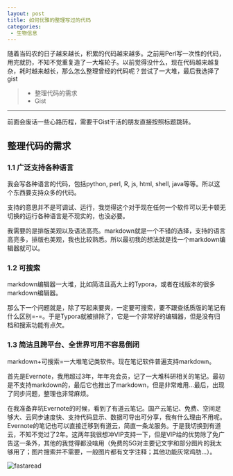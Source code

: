 ```yaml
---
layout: post
title: 如何优雅的整理写过的代码
categories:
 - 生物信息
---
```


随着当码农的日子越来越长，积累的代码越来越多。之前用Perl写一次性的代码，用完就扔，不知不觉重复造了一大堆轮子。以前觉得没什么，现在代码越来越复杂，耗时越来越长，那么怎么整理曾经的代码呢？尝试了一大堆，最后我选择了gist
>* 整理代码的需求
>* Gist

***

前面会废话一些心路历程，需要干Gist干活的朋友直接按照标题跳转。

## 整理代码的需求

### 1.1 广泛支持各种语言

我会写各种语言的代码，包括python, perl, R, js, html, shell, java等等。所以这个东西要支持众多的代码。

支持的意思并不是可调试、运行，我觉得这个对于现在任何一个软件可以无卡顿无切换的运行各种语言是不现实的，也没必要。

我需要的是排版美观以及语法高亮。markdown就是一个不错的选择，支持的语言高亮多，排版也美观，我也比较熟悉。所以最初我的想法就是找一个markdown编辑器就可以。

### 1.2 可搜索

markdown编辑器一大堆，比如简洁且高大上的Typora，或者在线版本的很多markdown编辑器。

那么下一个问题就是，除了写起来要爽，一定要可搜索，要不跟查纸质版的笔记有什么区别=-=。于是Typora就被排除了，它是一个非常好的编辑器，但是没有归档和搜索功能有点欠。

### 1.3 简洁且跨平台、全世界可用不容易倒闭

markdown+可搜索=一大堆笔记类软件。现在笔记软件普遍支持markdown。

首先是Evernote，我用超过3年，年年充会员，记了一大堆科研相关的笔记。最初是不支持markdown的，最后它也推出了markdown，但是非常难用...最后，出现了同步问题，整理也非常麻烦。

在我准备弃坑Evernote的时候，看到了有道云笔记。国产云笔记、免费、空间足够大、云同步速度快、支持代码显示、数据可导出可分享，我有什么理由不用呢。Evernote的笔记也可以直接迁移到有道云，简直一条龙服务。于是我切换到有道云，不知不觉过了2年。这两年我很想冲VIP支持一下，但是VIP给的优势除了免广告这一条外，其他的我觉得都没啥用（免费的5G对主要记文字和部分图片的我太够用了；图片搜索并不需要，一般图片都有文字注释；其他功能灰常鸡肋...）。

![fastaread]("https://atlasbioinfo.github.io/images/20200819/fastaread.png")